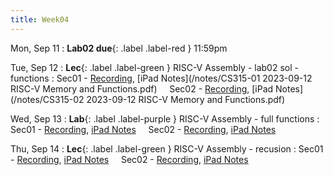 ```yaml
---
title: Week04
---
```


Mon, Sep 11
: **Lab02 due**{: .label .label-red } 11:59pm

Tue, Sep 12
: **Lec**{: .label .label-green } RISC-V Assembly - lab02 sol - functions
: Sec01 - [Recording](https://usfca.zoom.us/rec/share/uIjkrBEWTSolIXYXjKzrHWpgl3XZFbE_P5cBbopbzaJXsk9Q5UqeXEUL5VcIwEc.DBtM5PYbUWow7JK8?startTime=1694531308000),
          [iPad Notes](/notes/CS315-01 2023-09-12 RISC-V Memory and Functions.pdf)
&nbsp; &nbsp;
Sec02 - [Recording](https://usfca.zoom.us/rec/share/rK-uXC_tZpwipweSKc_PKKKPLAKSePMqawFO04jpF8JeBLVCWSlErcL4_IUpn3wD.1399cpLEZAvSwDAZ?startTime=1694555333000),
        [iPad Notes](/notes/CS315-02 2023-09-12 RISC-V Memory and Functions.pdf)

Wed, Sep 13
: **Lab**{: .label .label-purple } RISC-V Assembly - full functions
: Sec01 - [Recording](),
          [iPad Notes]()
&nbsp; &nbsp;
Sec02 - [Recording](),
        [iPad Notes]()

Thu, Sep 14
: **Lec**{: .label .label-green } RISC-V Assembly - recusion
: Sec01 - [Recording](),
          [iPad Notes]()
&nbsp; &nbsp;
Sec02 - [Recording](),
        [iPad Notes]()
